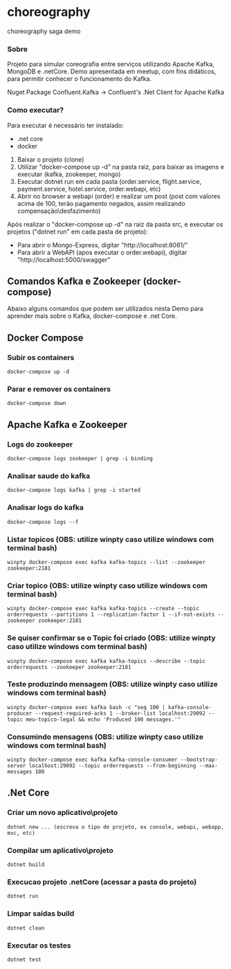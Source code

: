 # choreography
choreography saga demo

### Sobre
Projeto para simular coreografia entre serviços utilizando Apache Kafka, MongoDB e .netCore. Demo apresentada em meetup, com fins didáticos, para permitir conhecer o funcionamento do Kafka.

Nuget Package
Confluent.Kafka -> Confluent's .Net Client for Apache Kafka

### Como executar?
Para executar é necessário ter instalado:
* .net core
* docker 

1. Baixar o projeto (clone)
2. Utilizar "docker-compose up -d" na pasta raiz, para baixar as imagens e executar (kafka, zookeeper, mongo)
3. Executar dotnet run em cada pasta (order.service, flight.service, payment.service, hotel.service, order.webapi, etc)
4. Abrir no browser a webapi (order) e realizar um post (post com valores acima de 100, terão pagamento negados, assim realizando compensação\desfazimento)

Após realizar o "docker-compose up -d" na raiz da pasta src, e executar os projetos ("dotnet run" em cada pasta de projeto):
* Para abrir o Mongo-Express, digitar "http://localhost:8081/"
* Para abrir a WebAPI (apos executar o order.webapi), digitar "http://localhost:5000/swagger"

## Comandos Kafka e Zookeeper (docker-compose)
Abaixo alguns comandos que podem ser utilizados nesta Demo para aprender mais sobre o Kafka, docker-compose e .net Core.
## Docker Compose
### Subir os containers
    docker-compose up -d
### Parar e remover os containers
    docker-compose down
## Apache Kafka e Zookeeper
### Logs do zookeeper
    docker-compose logs zookeeper | grep -i binding
### Analisar saude do kafka
    docker-compose logs kafka | grep -i started
### Analisar logs do kafka
    docker-compose logs --f
### Listar topicos (OBS: utilize winpty caso utilize windows com terminal bash)
    winpty docker-compose exec kafka kafka-topics --list --zookeeper zookeeper:2181
### Criar topico (OBS: utilize winpty caso utilize windows com terminal bash)
    winpty docker-compose exec kafka kafka-topics --create --topic orderrequests --partitions 1 --replication-factor 1 --if-not-exists --zookeeper zookeeper:2181
### Se quiser confirmar se o Topic foi criado  (OBS: utilize winpty caso utilize windows com terminal bash)
    winpty docker-compose exec kafka kafka-topics --describe --topic orderrequests --zookeeper zookeeper:2181
### Teste produzindo mensagem  (OBS: utilize winpty caso utilize windows com terminal bash)
    winpty docker-compose exec kafka bash -c "seq 100 | kafka-console-producer --request-required-acks 1 --broker-list localhost:29092 --topic meu-topico-legal && echo 'Produced 100 messages.'"
### Consumindo mensagens (OBS: utilize winpty caso utilize windows com terminal bash)
    winpty docker-compose exec kafka kafka-console-consumer --bootstrap-server localhost:29092 --topic orderrequests --from-beginning --max-messages 100
## .Net Core
### Criar um novo aplicativo\projeto
    dotnet new ... (escreva o tipo de projeto, ex console, webapi, webapp, mvc, etc)
### Compilar um aplicativo\projeto
    dotnet build
### Execucao projeto .netCore (acessar a pasta do projeto)
    dotnet run
### Limpar saídas build
    dotnet clean
### Executar os testes
    dotnet test
   

